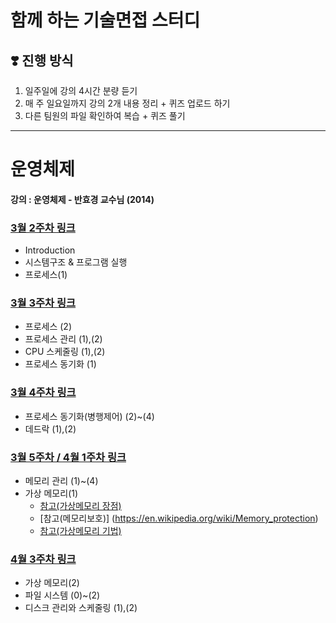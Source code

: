 # 함께 하는 기술면접 스터디
## ❣️ 진행 방식
1. 일주일에 강의 4시간 분량 듣기
2. 매 주 일요일까지 강의 2개 내용 정리 + 퀴즈 업로드 하기
3. 다른 팀원의 파일 확인하여 복습 + 퀴즈 풀기

---

# 운영체제
#### 강의 : 운영체제 - 반효경 교수님 (2014)

### [3월 2주차 링크](https://github.com/hotpineapple/study-for-Tech-Interview/tree/main/OS/week01)
 * Introduction
 * 시스템구조 & 프로그램 실행
 * 프로세스(1)

### [3월 3주차 링크](https://github.com/hotpineapple/study-for-Tech-Interview/tree/main/OS/week02)
 * 프로세스 (2)
 * 프로세스 관리 (1),(2)
 * CPU 스케줄링 (1),(2)
 * 프로세스 동기화 (1)

### [3월 4주차 링크](https://github.com/hotpineapple/study-for-Tech-Interview/tree/main/OS/week03)
 * 프로세스 동기화(병행제어) (2)~(4)
 * 데드락 (1),(2)

### [3월 5주차 / 4월 1주차 링크](https://github.com/hotpineapple/study-for-Tech-Interview/tree/main/OS/week04)
 * 메모리 관리 (1)~(4)
 * 가상 메모리(1)
    * [참고(가상메모리 장점)](https://www.tutorialspoint.com/operating_system/os_virtual_memory.htm)  
    * [참고(메모리보호)] (https://en.wikipedia.org/wiki/Memory_protection) 
    * [참고(가상메모리 기법)](https://www.geeksforgeeks.org/virtual-memory-in-operating-system/)

### [4월 3주차 링크](https://github.com/hotpineapple/study-for-Tech-Interview/tree/main/OS/week05)
 * 가상 메모리(2)
 * 파일 시스템 (0)~(2)
 * 디스크 관리와 스케줄링 (1),(2)
